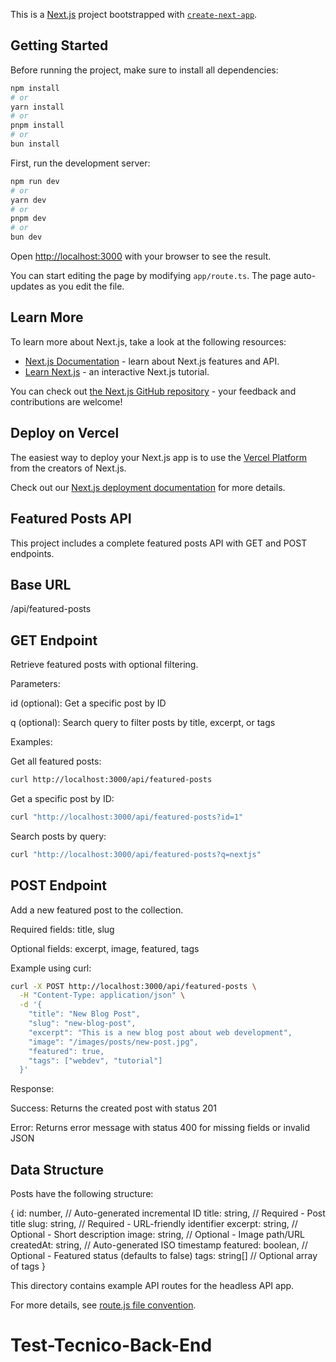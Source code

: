 This is a [Next.js](https://nextjs.org) project bootstrapped with [`create-next-app`](https://nextjs.org/docs/app/api-reference/create-next-app).

## Getting Started

Before running the project, make sure to install all dependencies:

```bash
npm install
# or
yarn install
# or
pnpm install
# or
bun install
```

First, run the development server:

```bash
npm run dev
# or
yarn dev
# or
pnpm dev
# or
bun dev
```

Open [http://localhost:3000](http://localhost:3000) with your browser to see the result.

You can start editing the page by modifying `app/route.ts`. The page auto-updates as you edit the file.

## Learn More

To learn more about Next.js, take a look at the following resources:

- [Next.js Documentation](https://nextjs.org/docs) - learn about Next.js features and API.
- [Learn Next.js](https://nextjs.org/learn) - an interactive Next.js tutorial.

You can check out [the Next.js GitHub repository](https://github.com/vercel/next.js) - your feedback and contributions are welcome!

## Deploy on Vercel

The easiest way to deploy your Next.js app is to use the [Vercel Platform](https://vercel.com/new?utm_medium=default-template&filter=next.js&utm_source=create-next-app&utm_campaign=create-next-app-readme) from the creators of Next.js.

Check out our [Next.js deployment documentation](https://nextjs.org/docs/app/building-your-application/deploying) for more details.

## Featured Posts API
This project includes a complete featured posts API with GET and POST endpoints.

## Base URL
/api/featured-posts

## GET Endpoint
Retrieve featured posts with optional filtering.

Parameters:

id (optional): Get a specific post by ID

q (optional): Search query to filter posts by title, excerpt, or tags

Examples:

Get all featured posts:

```bash
curl http://localhost:3000/api/featured-posts
```

Get a specific post by ID:
```bash
curl "http://localhost:3000/api/featured-posts?id=1"
```

Search posts by query:
```bash
curl "http://localhost:3000/api/featured-posts?q=nextjs"
```

## POST Endpoint
Add a new featured post to the collection.

Required fields: title, slug

Optional fields: excerpt, image, featured, tags

Example using curl:

```bash
curl -X POST http://localhost:3000/api/featured-posts \
  -H "Content-Type: application/json" \
  -d '{
    "title": "New Blog Post",
    "slug": "new-blog-post",
    "excerpt": "This is a new blog post about web development",
    "image": "/images/posts/new-post.jpg",
    "featured": true,
    "tags": ["webdev", "tutorial"]
  }'
```

Response:

Success: Returns the created post with status 201

Error: Returns error message with status 400 for missing fields or invalid JSON

## Data Structure
Posts have the following structure:

{
  id: number,           // Auto-generated incremental ID
  title: string,        // Required - Post title
  slug: string,         // Required - URL-friendly identifier
  excerpt: string,      // Optional - Short description
  image: string,        // Optional - Image path/URL
  createdAt: string,    // Auto-generated ISO timestamp
  featured: boolean,    // Optional - Featured status (defaults to false)
  tags: string[]        // Optional array of tags
}

This directory contains example API routes for the headless API app.

For more details, see [route.js file convention](https://nextjs.org/docs/app/api-reference/file-conventions/route).
# Test-Tecnico-Back-End
